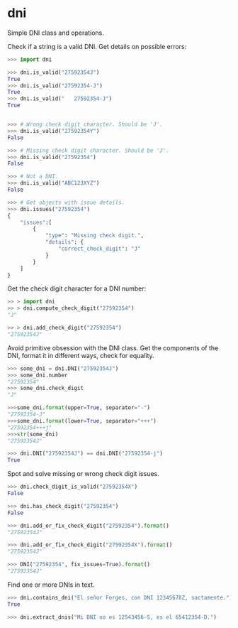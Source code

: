 # dni
Simple DNI class and operations.


Check if a string is a valid DNI. Get details on possible errors:
```python
>>> import dni

>>> dni.is_valid("27592354J")
True
>>> dni.is_valid("27592354-J")
True
>>> dni.is_valid("   27592354-J")
True


>>> # Wrong check digit character. Should be 'J'.
>>> dni.is_valid("27592354Y") 
False

>>> # Missing check digit character. Should be 'J'.
>>> dni.is_valid("27592354")
False

>>> # Not a DNI.
>>> dni.is_valid("ABC123XYZ")
False

>>> # Get objects with issue details.
>>> dni.issues("27592354")
{
    "issues":[
        {
            "type": "Missing check digit.",
            "details": {
                "correct_check_digit": "J"
            }
        }
    ]
}
```

Get the check digit character for a DNI number:

```python
>> > import dni
>> > dni.compute_check_digit("27592354")
"J"

>> > dni.add_check_digit("27592354")
"27592354J"
```

Avoid primitive obsession with the DNI class. Get the components of the DNI, format it in different ways, check for equality.

```python
>>> some_dni = dni.DNI("27592354J")
>>> some_dni.number
"27592354"
>>> some_dni.check_digit
"J"

>>>some_dni.format(upper=True, separator="-")
"27592354-J"
>>>some_dni.format(lower=True, separator="+++")
"27592354+++j"
>>>str(some_dni)
"27592354J"

>>> dni.DNI("27592354J") == dni.DNI("27592354-j")
True
```

Spot and solve missing or wrong check digit issues.
```python
>>> dni.check_digit_is_valid("27592354X")
False

>>> dni.has_check_digit("27592354")
False

>>> dni.add_or_fix_check_digit("27592354").format()
"27592354J"

>>> dni.add_or_fix_check_digit("27592354X").format()
"27592354J"

>>> DNI("27592354", fix_issues=True).format()
"27592354J"
```


Find one or more DNIs in text.
```python
>>> dni.contains_dni("El señor Forges, con DNI 12345678Z, sactamente.")
True

>>> dni.extract_dnis("Mi DNI no es 12543456-S, es el 65412354-D.")

```